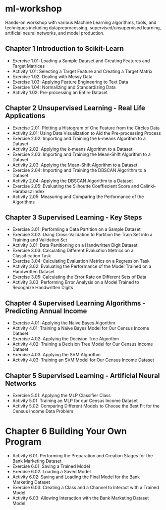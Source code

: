 # ml-workshop
 Hands-on workshop with various Machine Learning algorithms, tools, and techniques including datapreprocessing, supervised/unsupervised learning, artificial neural networks, and model production.

## Chapter 1 Introduction to Scikit-Learn
* Exercise 1.01: Loading a Sample Dataset and Creating Features and Target Matrices
* Activity 1.01: Selecting a Target Feature and Creating a Target Matrix
* Exercise 1.02: Dealing with Messy Data
* Exercise 1.03: Applying Feature Engineering to Text Data
* Exercise 1.04: Normalizing and Standardizing Data
* Activity 1.02: Pre-processing an Entire Dataset

## Chapter 2 Unsupervised Learning - Real Life Applications
* Exercise 2.01: Plotting a Histogram of One Feature from the Circles Data
* Activity 2.01: Using Data Visualization to Aid the Pre-processing Process
* Exercise 2.02: Importing and Training the k-means Algorithm to a Dataset
* Activity 2.02: Applying the k-means Algorithm to a Dataset
* Exercise 2.03: Importing and Training the Mean-Shift Algorithm to a Dataset
* Activity 2.03: Applying the Mean-Shift Algorithm to a Dataset
* Exercise 2.04: Importing and Training the DBSCAN Algorithm to a Dataset
* Activity 2.04: Applying the DBSCAN Algorithm to a Dataset
* Exercise 2.05: Evaluating the Silhoutte Coeffiecient Score and Calinki-Harabasz Index
* Activity 2.05: Measuring and Comparing the Performance of the Algorithms

## Chapter 3 Supervised Learning - Key Steps
* Exercise 3.01: Performing a Data Partition on a Sample Dataset
* Exercise 3.02: Using Cross-Validation to Partition the Train Set into a Training and Validation Set
* Activity 3.01: Data Partitioning on a Handwritten Digit Dataset
* Exercise 3.03: Calculating Different Evaluation Metrics on a Classification Task
* Exercise 3.04: Calculating Evaluation Metrics on a Regression Task
* Activity 3.02: Evaluating the Performance of the Model Trained on a Handwritten Dataset
* Exercise 3.05: Calculating the Error Rate on Different Sets of Data
* Activity 3.03: Performing Error Analysis on a Model Trained to Recognize Handwritten Digits

## Chapter 4 Supervised Learning Algorithms - Predicting Annual Income
* Exercise 4.01: Applying the Naive Bayes Algorithm
* Activity 4.01: Training a Naive Bayes Model for Our Census Income Dataset
* Exercise 4.02: Applying the Decision Tree Algorithm
* Activity 4.02: Training a Decision Tree Model for Our Census Income Dataset
* Exercise 4.03: Applying the SVM Algorithm
* Activity 4.03: Training an SVM Model for Our Census Income Dataset

## Chapter 5 Supervised Learning - Artificial Neural Networks
* Exercise 5.01: Applying the MLP Classifier Class
* Activity 5.01: Training an MLP for our Census Income Dataset
* Activity 5.02: Comparing Different Models to Choose the Best Fit for the Census Income Data Problem

# Chapter 6 Building Your Own Program
* Activity 6.01: Performing the Preparation and Creation Stages for the Bank Marketing Dataset
* Exercise 6.01: Saving a Trained Model
* Exercise 6.02: Loading a Saved Model
* Activity 6.02: Saving and Loading the Final Model for the Bank Marketing Dataset
* Exercise 6.03: Creating a Class and a Channel to Interact with a Trained Model
* Activity 6.03: Allowing Interaction with the Bank Marketing Dataset Model

